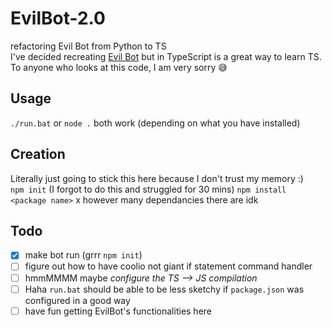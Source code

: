 # EvilBot-2.0
refactoring Evil Bot from Python to TS  
I've decided recreating [Evil Bot](https://github.com/vivian-dai/EvilBot) but in TypeScript is a great way to learn TS. To anyone who looks at this code, I am very sorry 😅

## Usage
`./run.bat` or `node .` both work (depending on what you have installed)

## Creation
Literally just going to stick this here because I don't trust my memory :)  
`npm init` (I forgot to do this and struggled for 30 mins)
`npm install <package name>` x however many dependancies there are idk

## Todo
- [X] make bot run (grrr `npm init`)
- [ ] figure out how to have coolio not giant if statement command handler
- [ ] hmmMMMM maybe *configure the TS --> JS compilation*
- [ ] Haha `run.bat` should be able to be less sketchy if `package.json` was configured in a good way
- [ ] have fun getting EvilBot's functionalities here
